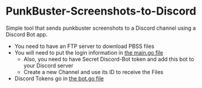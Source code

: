 # PunkBuster-Screenshots-to-Discord
Simple tool that sends punkbuster screenshots to a Discord channel using a Discord Bot app.

  - You need to have an FTP server to download PBSS files
  - You will need to put the login information in [the main.go file](main.go)
	- Also, you need to have Secret Discord-Bot token and add this bot to your Discord server
	- Create a new Channel and use its ID to receive the Files
  - Discord Tokens go in [the bot.go file](bot.go)
  

